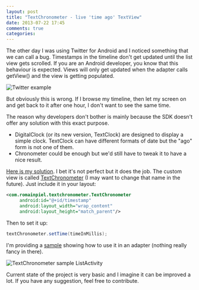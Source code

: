 ```yaml
---
layout: post
title: "TextChronometer - live 'time ago' TextView"
date: 2013-07-22 17:45
comments: true
categories: 
---
```

The other day I was using Twitter for Android and I noticed something that we can call a bug. Timestamps in the timeline don't get updated until the list view gets scrolled. If you are an Android developer, you know that this behaviour is expected. Views will only get updated when the adapter calls getView() and the view is getting populated.

![Twitter example](http://d.pr/i/7beE+)

But obviously this is wrong. If I browse my timeline, then let my screen on and get back to it after one hour, I don't want to see the same time.

The reason why developers don't bother is mainly because the SDK doesn't offer any solution with this exact purpose.
- DigitalClock (or its new version, TextClock) are designed to display a simple clock. TextClock can have different formats of date but the "ago" form is not one of them.
- Chronometer could be enough but we'd still have to tweak it to have a nice result.

[Here is my solution](https://github.com/RomainPiel/TextChronometer). I bet it's not perfect but it does the job. The custom view is called [TextChronometer](https://github.com/RomainPiel/TextChronometer/blob/master/TextChronometer/src/main/java/com/romainpiel/textchronometer/TextChronometer.java) (I may want to change that name in the future). Just include it in your layout:

```xml
<com.romainpiel.textchronometer.TextChronometer
     android:id="@+id/timestamp"
     android:layout_width="wrap_content"
     android:layout_height="match_parent"/>
```

Then to set it up:

```java
textChronometer.setTime(timeInMillis);	
```

I'm providing a [sample](https://github.com/RomainPiel/TextChronometer/tree/master/TextChronometer-sample) showing how to use it in an adapter (nothing really fancy in there).

![TextChronometer sample ListActivity](http://d.pr/i/J16b+)

Current state of the project is very basic and I imagine it can be improved a lot. If you have any suggestion, feel free to contribute.